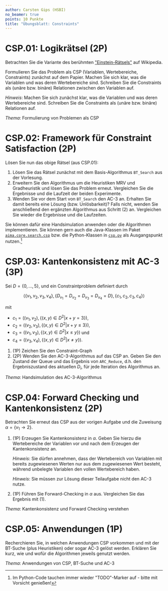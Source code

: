 ```yaml
---
author: Carsten Gips (HSBI)
no_beamer: true
points: 10 Punkte
title: "Übungsblatt: Constraints"
---
```


# CSP.01: Logikrätsel (2P)

Betrachten Sie die Variante des berühmten ["Einstein-Rätsels"](https://de.wikipedia.org/wiki/Zebrar%C3%A4tsel) auf
Wikipedia.

Formulieren Sie das Problem als CSP (Variablen, Wertebereiche, Constraints) zunächst auf dem Papier. Machen Sie sich
klar, was die Variablen und was deren Wertebereiche sind. Schreiben Sie die Constraints als (unäre bzw. binäre)
Relationen zwischen den Variablen auf.

*Hinweis*: Machen Sie sich zunächst klar, was die Variablen und was deren Wertebereiche sind. Schreiben Sie die
Constraints als (unäre bzw. binäre) Relationen auf.

*Thema*: Formulierung von Problemen als CSP

# CSP.02: Framework für Constraint Satisfaction (2P)

Lösen Sie nun das obige Rätsel (aus CSP.01):

1.  Lösen Sie das Rätsel zunächst mit dem Basis-Algorithmus `BT_Search` aus der Vorlesung.
2.  Erweitern Sie den Algorithmus um die Heuristiken MRV und Gradheuristik und lösen Sie das Problem erneut. Vergleichen
    Sie die Ergebnisse und die Laufzeit der beiden Experimente.
3.  Wenden Sie vor dem Start von `BT_Search` den AC-3 an. Erhalten Sie damit bereits eine Lösung (bzw. Unlösbarkeit)?
    Falls nicht, wenden Sie anschließend den ergänzten Algorithmus aus Schritt (2) an. Vergleichen Sie wieder die
    Ergebnisse und die Laufzeiten.

Sie können dafür eine Handsimulation anwenden oder die Algorithmen implementieren. Sie können gern auch die Java-Klassen
im Paket
[`aima.core.search.csp`](https://github.com/aimacode/aima-java/tree/AIMA3e/aima-core/src/main/java/aima/core/search/csp)
bzw. die Python-Klassen in [`csp.py`](https://github.com/aimacode/aima-python/blob/master/csp.py) als Ausgangspunkt
nutzen.[^1]

# CSP.03: Kantenkonsistenz mit AC-3 (3P)

Sei $D=\lbrace 0, \ldots, 5 \rbrace$, und ein Constraintproblem definiert durch

$$\langle
    \lbrace v_1, v_2, v_3, v_4 \rbrace,
    \lbrace D_{v_1} = D_{v_2} = D_{v_3} = D_{v_4} = D \rbrace,
    \lbrace c_1, c_2, c_3, c_4 \rbrace
\rangle$$

mit

-   $c_1=\left((v_1,v_2), \lbrace (x,y) \in D^2 | x+y = 3 \rbrace\right)$,
-   $c_2=\left((v_2,v_3), \lbrace (x,y) \in D^2 | x+y \le 3 \rbrace\right)$,
-   $c_3=\left((v_1,v_3), \lbrace (x,y) \in D^2 | x \le y \rbrace\right)$ und
-   $c_4=\left((v_3,v_4), \lbrace (x,y) \in D^2 | x \ne y \rbrace\right)$.

1.  (1P) Zeichen Sie den Constraint-Graph
2.  (2P) Wenden Sie den AC-3-Algorithmus auf das CSP an. Geben Sie den Zustand der Queue und das Ergebnis von
    `ARC_Reduce`, d.h. den Ergebniszustand des aktuellen $D_i$, für jede Iteration des Algorithmus an.

*Thema*: Handsimulation des AC-3-Algorithmus

# CSP.04: Forward Checking und Kantenkonsistenz (2P)

Betrachten Sie erneut das CSP aus der vorigen Aufgabe und die Zuweisung $\alpha = \lbrace v_1 \to  2 \rbrace$.

1.  (1P) Erzeugen Sie Kantenkonsistenz in $\alpha$. Geben Sie hierzu die Wertebereiche der Variablen vor und nach dem
    Erzeugen der Kantenkonsistenz an.

    *Hinweis*: Sie dürfen annehmen, dass der Wertebereich von Variablen mit bereits zugewiesenen Werten nur aus dem
    zugewiesenen Wert besteht, während unbelegte Variablen den vollen Wertebereich haben.

    *Hinweis*: Sie müssen zur Lösung dieser Teilaufgabe nicht den AC-3 nutze.

2.  (1P) Führen Sie Forward-Checking in $\alpha$ aus. Vergleichen Sie das Ergebnis mit (1).

*Thema*: Kantenkonsistenz und Forward Checking verstehen

# CSP.05: Anwendungen (1P)

Recherchieren Sie, in welchen Anwendungen CSP vorkommen und mit der BT-Suche (plus Heuristiken) oder sogar AC-3 gelöst
werden. Erklären Sie kurz, wie und wofür die Algorithmen jeweils genutzt werden.

*Thema*: Anwendungen von CSP, BT-Suche und AC-3

[^1]: Im Python-Code tauchen immer wieder "TODO"-Marker auf - bitte mit Vorsicht genießen!
